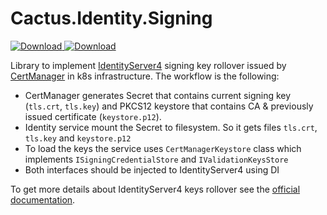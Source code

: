 # Cactus.Identity.Signing
[ ![Download](https://travis-ci.com/CactusSoft/Cactus.Identity.Signing.svg?branch=develop) ](https://travis-ci.com/CactusSoft/Cactus.Identity.Signing)
[ ![Download](https://codecov.io/gh/CactusSoft/Cactus.Identity.Signing/graph/badge.svg) ](https://codecov.io/gh/CactusSoft/Cactus.Identity.Signing)

Library to implement [IdentityServer4](https://github.com/IdentityServer/IdentityServer4) signing key rollover issued by [CertManager](https://cert-manager.io/docs/) in k8s infrastructure.
The workflow is the following:
- CertManager generates Secret that contains current signing key (`tls.crt`, `tls.key`) and PKCS12 keystore that contains CA & previously issued certificate (`keystore.p12`).
- Identity service mount the Secret to filesystem. So it gets files `tls.crt`, `tls.key` and `keystore.p12`
- To load the keys the service uses `CertManagerKeystore` class which implements `ISigningCredentialStore` and `IValidationKeysStore`   
- Both interfaces should be injected to IdentityServer4 using DI

To get more details about IdentityServer4 keys rollover see the [official documentation](https://docs.identityserver.io/en/latest/topics/crypto.html).
